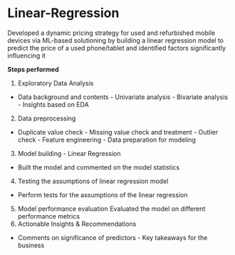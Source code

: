 # Linear-Regression
Developed a dynamic pricing strategy for used and refurbished mobile devices via ML-based solutioning by building a linear regression model to predict the price of a used phone/tablet and identified factors significantly influencing it

**Steps performed**
1. Exploratory Data Analysis
- Data background and contents - Univariate analysis - Bivariate analysis - Insights based on EDA
2. Data preprocessing
- Duplicate value check - Missing value check and treatment - Outlier check - Feature engineering - Data preparation for modeling
3. Model building - Linear Regression
- Built the model and commented on the model statistics
4. Testing the assumptions of linear regression model
- Perform tests for the assumptions of the linear regression
5. Model performance evaluation
Evaluated the model on different performance metrics
6. Actionable Insights & Recommendations
- Comments on significance of predictors - Key takeaways for the business
